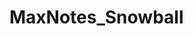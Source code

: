 <!--
 * @Author: your name
 * @Date: 2021-02-08 08:33:33
 * @LastEditTime: 2021-02-08 08:38:04
 * @LastEditors: Please set LastEditors
 * @Description: In User Settings Edit
 * @FilePath: /MaxNotes_Snowball/README.md
-->

# MaxNotes_Snowball
